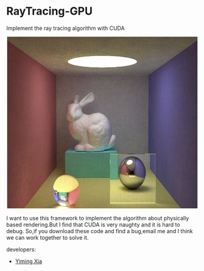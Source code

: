 # RayTracing-GPU
Implement the ray tracing algorithm with CUDA

<div align=center>
 <img width="500" height="450" src="https://github.com/YiYiXia/RayTracing-GPU/blob/master/Show/ImageShow1.jpg">
</div>

I want to use this framework to implement the algorithm about physically based rendering.But I find that CUDA is very naughty and it is hard to debug.  So,if you download these code and find a bug,email me and I think we can work together to solve it.

developers:
 - [Yiming Xia](http://home.ustc.edu.cn/~byxym/)